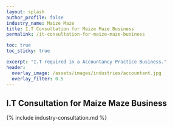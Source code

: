 ```yaml
---
layout: splash 
author_profile: false 
industry_name: Maize Maze
title: I.T Consultation for Maize Maze Business
permalink: /it-consultation-for-maize-maze-business

toc: true
toc_sticky: true

excerpt: "I.T required in a Accountancy Practice Business."
header:
  overlay_image: /assets/images/industries/accountant.jpg
  overlay_filter: 0.5 
---
```


## I.T Consultation for Maize Maze Business

{% include industry-consultation.md %}
